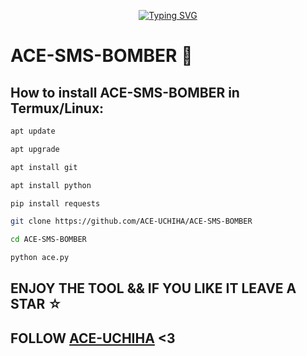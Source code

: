 <p align="center">
<a href="https://git.io/typing-svg"><img src="https://readme-typing-svg.demolab.com?font=Fira+Code&pause=1000&color=2CF700&random=false&width=435&lines=Welcome+stranger" alt="Typing SVG" /></a>
</p>

# ACE-SMS-BOMBER 🚀
<h2>How to install ACE-SMS-BOMBER in Termux/Linux:</h2>

```bash
apt update
```

```bash 
apt upgrade
```

```bash 
apt install git
```

```bash 
apt install python
```

```bash 
pip install requests
```

```bash 
git clone https://github.com/ACE-UCHIHA/ACE-SMS-BOMBER
```

```bash 
cd ACE-SMS-BOMBER
```

```bash 
python ace.py
```

## ENJOY THE TOOL && IF YOU LIKE IT LEAVE A STAR ☆
## FOLLOW [ACE-UCHIHA](https://github.com/ACE-UCHIHA)  <3
